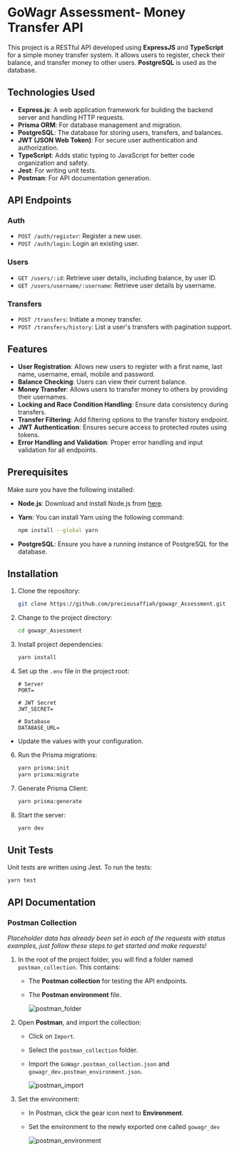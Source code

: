 # GoWagr Assessment- Money Transfer API

This project is a RESTful API developed using **ExpressJS** and **TypeScript** for a simple money transfer system. It allows users to register, check their balance, and transfer money to other users. **PostgreSQL** is used as the database.

## Technologies Used

- **Express.js**: A web application framework for building the backend server and handling HTTP requests.
- **Prisma ORM**: For database management and migration.
- **PostgreSQL**: The database for storing users, transfers, and balances.
- **JWT (JSON Web Token)**: For secure user authentication and authorization.
- **TypeScript**: Adds static typing to JavaScript for better code organization and safety.
- **Jest**: For writing unit tests.
- **Postman**: For API documentation generation.

## API Endpoints

### Auth
- `POST /auth/register`: Register a new user.
- `POST /auth/login`: Login an existing user.
  
### Users
- `GET /users/:id`: Retrieve user details, including balance, by user ID.
- `GET /users/username/:username`: Retrieve user details by username.

### Transfers
- `POST /transfers`: Initiate a money transfer.
- `POST /transfers/history`: List a user's transfers with pagination support.

## Features

- **User Registration**: Allows new users to register with a first name, last name, username, email, mobile and password.
- **Balance Checking**: Users can view their current balance.
- **Money Transfer**: Allows users to transfer money to others by providing their usernames. 
- **Locking and Race Condition Handling**: Ensure data consistency during transfers.
- **Transfer Filtering**: Add filtering options to the transfer history endpoint.
- **JWT Authentication**: Ensures secure access to protected routes using tokens.
- **Error Handling and Validation**: Proper error handling and input validation for all endpoints.

## Prerequisites

Make sure you have the following installed:

- **Node.js**: Download and install Node.js from [here](https://nodejs.org).
- **Yarn**: You can install Yarn using the following command:
  
  ```bash
  npm install --global yarn

- **PostgreSQL**: Ensure you have a running instance of PostgreSQL for the database.

## Installation

1. Clone the repository:
  
     ```bash
     git clone https://github.com/preciousaffiah/gowagr_Assessment.git

2. Change to the project directory:
  
     ```bash
     cd gowagr_Assessment

3. Install project dependencies:
  
     ```bash
     yarn install
     
4. Set up the `.env` file in the project root:
  
      ```dotenv
      # Server
      PORT=
      
      # JWT Secret
      JWT_SECRET=
      
      # Database
      DATABASE_URL=   

  -   Update the values with your configuration.

6. Run the Prisma migrations:
  
     ```bash
     yarn prisma:init
     yarn prisma:migrate

7. Generate Prisma Client:
  
     ```bash
     yarn prisma:generate

8. Start the server:
  
     ```bash
     yarn dev
  

## Unit Tests
   Unit tests are written using Jest. To run the tests:
   
    yarn test

## API Documentation
### Postman Collection
*Placeholder data has already been set in each of the requests with status examples, just follow these steps to get started and make requests!*

1. In the root of the project folder, you will find a folder named `postman_collection`. This contains:
     - The **Postman collection** for testing the API endpoints.
     - The **Postman environment** file.
  
       ![postman_folder](https://github.com/user-attachments/assets/956435a3-55ff-4d73-b303-a9506c9e2a83)

2. Open **Postman**, and import the collection:
     - Click on `Import`.
     - Select the `postman_collection` folder.
     - Import the `GoWagr.postman_collection.json` and `gowagr_dev.postman_environment.json`.
  
       ![postman_import](https://github.com/user-attachments/assets/36838a76-df48-4609-80c1-d50516ba7f7b)

3. Set the environment:
     - In Postman, click the gear icon next to **Environment**.
     - Set the environment to the newly exported one called `gowagr_dev`

       ![postman_environment](https://github.com/user-attachments/assets/ba0d7430-131f-4b7e-8ad4-ee8e73c4b01b)

  
  
  

     
